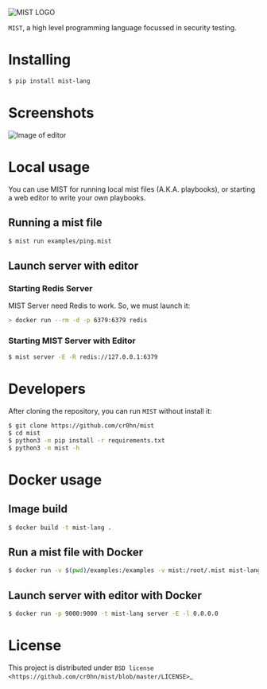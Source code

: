 ![MIST LOGO](https://raw.githubusercontent.com/cr0hn/mist/master/docs/source/_static/images/logo-250x250.png)


`MIST`, a high level programming language focussed in security testing.

# Installing

```bash
$ pip install mist-lang
```

# Screenshots

![Image of editor](https://raw.githubusercontent.com/cr0hn/mist/master/docs/source/_static/images/MIST_Editor.png)

# Local usage

You can use MIST for running local mist files (A.K.A. playbooks), or starting a
web editor to write your own playbooks.

## Running a mist file

```bash
$ mist run examples/ping.mist
```

## Launch server with editor

### Starting Redis Server

MIST Server need Redis to work. So, we must launch it:

```bash
> docker run --rm -d -p 6379:6379 redis 
```

### Starting MIST Server with Editor

```bash
$ mist server -E -R redis://127.0.0.1:6379
```

# Developers

After cloning the repository, you can run `MIST` without install it:

```bash
$ git clone https://github.com/cr0hn/mist
$ cd mist
$ python3 -m pip install -r requirements.txt
$ python3 -m mist -h
```

# Docker usage

## Image build

```bash
$ docker build -t mist-lang .
```

## Run a mist file with Docker

```bash
$ docker run -v $(pwd)/examples:/examples -v mist:/root/.mist mist-lang run examples/ping.mist
```

## Launch server with editor with Docker

```bash
$ docker run -p 9000:9000 -t mist-lang server -E -l 0.0.0.0
```

# License

This project is distributed under `BSD license <https://github.com/cr0hn/mist/blob/master/LICENSE>`_
